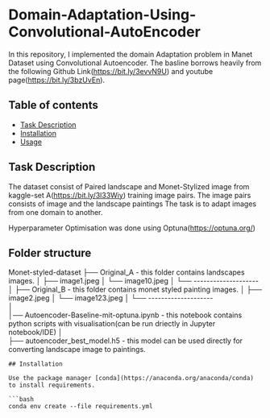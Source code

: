# Domain-Adaptation-Using-Convolutional-AutoEncoder
In this repository, I implemented the domain Adaptation problem in Manet Dataset using Convolutional Autoencoder.
The basline borrows heavily from the following Github Link(https://bit.ly/3evvN9U) and youtube page(https://bit.ly/3bzUvEn).

## Table of contents
* [Task Description](#TaskDescription)
* [Installation](#Installation)
* [Usage](#Usage)
## Task Description
The dataset consist of Paired landscape and Monet-Stylized image from kaggle-set A(https://bit.ly/3l33Wiy) training image pairs.
The image pairs consists of image and the landscape paintings
The task is to adapt images from one domain to another.

Hyperparameter Optimisation was done using Optuna(https://optuna.org/)

Folder structure
--------------

Monet-styled-dataset
├──  Original_A       - this folder contains landscapes images.
│   ├── image1.jpeg
│   └── image10.jpeg
│   └── --------------------
│
├── Original_B      - this folder contains monet styled painting images.
│   ├── image2.jpeg
│   └── image123.jpeg
│   └── --------------------  
│   
│── Autoencoder-Baseline-mit-optuna.ipynb      - this notebook contains  python scripts with visualisation(can be run driectly in Jupyter notebook/IDE)
│   
├──  autoencoder_best_model.h5       - this model can be used directly for converting landscape image to paintings.


```
## Installation

Use the package manager [conda](https://anaconda.org/anaconda/conda) to install requirements.

```bash
conda env create --file requirements.yml
```

```




